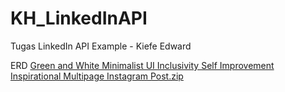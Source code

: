 # KH_LinkedInAPI
 Tugas LinkedIn API Example - Kiefe Edward

ERD
[Green and White Minimalist UI Inclusivity Self Improvement Inspirational Multipage Instagram Post.zip](https://github.com/KiefeEd/KHProject_LinkedInAPI/files/8792490/Green.and.White.Minimalist.UI.Inclusivity.Self.Improvement.Inspirational.Multipage.Instagram.Post.zip)
